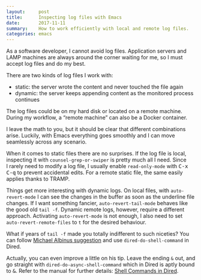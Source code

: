 ```yaml
---
layout:     post
title:      Inspecting log files with Emacs
date:       2017-11-11
summary:    How to work efficiently with local and remote log files.
categories: emacs
---
```


As a software developer, I cannot avoid log files. Application servers and LAMP
machines are always around the corner waiting for me, so I must accept log files
and do my best.

There are two kinds of log files I work with:

- static: the server wrote the content and never touched the file again
- dynamic: the server keeps appending content as the monitored process continues

The log files could be on my hard disk or located on a remote machine. During my
workflow, a “remote machine” can also be a Docker container.

I leave the math to you, but it should be clear that different combinations
arise. Luckily, with Emacs everything goes smoothly and I can move seamlessly
across any scenario.

When it comes to static files there are no surprises. If the log file is local,
inspecting it with `counsel-grep-or-swiper` is pretty much all I need. Since
I rarely need to modify a log file, I usually enable `read-only-mode` with
<kbd>C-x C-q</kbd> to prevent accidental edits. For a remote static file, the
same easily applies thanks to TRAMP.

Things get more interesting with dynamic logs. On local files, with
`auto-revert-mode` I can see the changes in the buffer as soon as the underline
file changes. If I want something fancier, `auto-revert-tail-mode` behaves like
the good old `tail -f`. Dynamic remote logs, however, require a different
approach. Activating `auto-revert-mode` is not enough, I also need to set
`auto-revert-remote-files` to `t` for the desired behaviour.

What if years of `tail -f` made you totally indifferent to such niceties?  You
can follow [Michael Albinus
suggestion](https://emacs.stackexchange.com/a/15213/5514) and use
`dired-do-shell-command` in Dired.

Actually, you can even improve a little on his tip. Leave the ending `&` out,
and go straight with `dired-do-async-shell-command` which in Dired is aptly
bound to <kbd>&</kbd>. Refer to the manual for further details: [Shell Commands
in
Dired](https://www.gnu.org/software/emacs/manual/html_node/emacs/Shell-Commands-in-Dired.html).
